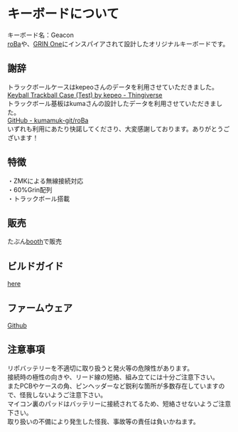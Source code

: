 # キーボードについて
キーボード名：Geacon  
[roBa](https://github.com/kumamuk-git/roBa)や、[GRIN One](https://note.com/policium/n/nc7ceb56d11fe)にインスパイアされて設計したオリジナルキーボードです。

## 謝辞
トラックボールケースはkepeoさんのデータを利用させていただきました。  
[Keyball Trackball Case (Test) by kepeo - Thingiverse](https://www.thingiverse.com/thing:6749719)  
トラックボール基板はkumaさんの設計したデータを利用させていただきました。  
[GitHub - kumamuk-git/roBa](https://github.com/kumamuk-git/roBa)  
いずれも利用にあたり快諾してくださり、大変感謝しております。ありがとうございます！

## 特徴
・ZMKによる無線接続対応  
・60%Grin配列  
・トラックボール搭載  

## 販売
たぶん[booth](https://te9no.booth.pm/)で販売  

## ビルドガイド
[here](https://github.com/te9no/Geacon/blob/main/docs%2Fbuildguide.md)

## ファームウェア
[Github](https://github.com/te9no/zmk-config-te9no/)  

## 注意事項
リポバッテリーを不適切に取り扱うと発火等の危険性があります。  
接続時の極性の向きや、リード線の短絡、組み立てには十分ご注意下さい。  
またPCBやケースの角、ピンヘッダーなど鋭利な箇所が多数存在していますので、怪我しないようご注意下さい。  
マイコン裏のパッドはバッテリーに接続されてるため、短絡させないようご注意下さい。  
取り扱いの不備により発生した怪我、事故等の責任は負いかねます。